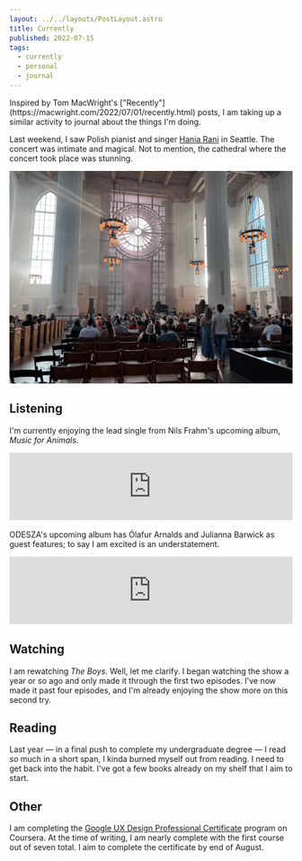 ```yaml
---
layout: ../../layouts/PostLayout.astro
title: Currently
published: 2022-07-15
tags:
  - currently
  - personal
  - journal
---
```


<div class="callout">
  Inspired by Tom MacWright's ["Recently"](https://macwright.com/2022/07/01/recently.html) posts, I am taking up a similar activity to journal about the things I'm doing.
</div>

Last weekend, I saw Polish pianist and singer [Hania Rani](http://haniarani.com/) in Seattle. The concert was intimate and magical. Not to mention, the cathedral where the concert took place was stunning.

<Img
  src="/src/img/posts/stmarks_cathedral.png"
  alt="A picture from the inside of a large cathedral as concert-goers take their seats. Twilight streams through the stained glass windows. In the center are a series of pews and chairs occupied by concert-goers. There is a piano and an assortment of synthesizers and other instruments near the alter area. Hanging chandeliers dimly glow with a warm, inviting light."
/>

## Listening

I'm currently enjoying the lead single from Nils Frahm's upcoming album, *Music for Animals*. 

<iframe style="border: 0; width: 100%; height: 120px;" src="https://bandcamp.com/EmbeddedPlayer/track=2241613964/size=large/bgcol=ffffff/linkcol=0687f5/tracklist=false/artwork=small/transparent=true/" seamless>
  <a href="https://nilsfrahm.bandcamp.com/track/right-right-right-2">Right Right Right by Nils Frahm</a>
</iframe>

ODESZA's upcoming album has Ólafur Arnalds and Julianna Barwick as guest features; to say I am excited is an understatement.

<iframe style="border: 0; width: 100%; height: 120px;" src="https://bandcamp.com/EmbeddedPlayer/album=1352847742/size=large/bgcol=ffffff/linkcol=0687f5/tracklist=false/artwork=small/transparent=true/" seamless>
  <a href="https://odesza.bandcamp.com/album/the-last-goodbye">The Last Goodbye by ODESZA</a>
</iframe>

## Watching

I am rewatching *The Boys*. Well, let me clarify. I began watching the show a year or so ago and only made it through the first two episodes. I've now made it past four episodes, and I'm already enjoying the show more on this second try.

## Reading

Last year — in a final push to complete my undergraduate degree — I read *so* much in a short span, I kinda burned myself out from reading. I need to get back into the habit. I've got a few books already on my shelf that I aim to start.

## Other

I am completing the [Google UX Design Professional Certificate](https://www.coursera.org/professional-certificates/google-ux-design) program on Coursera. At the time of writing, I am nearly complete with the first course out of seven total. I aim to complete the certificate by end of August.
